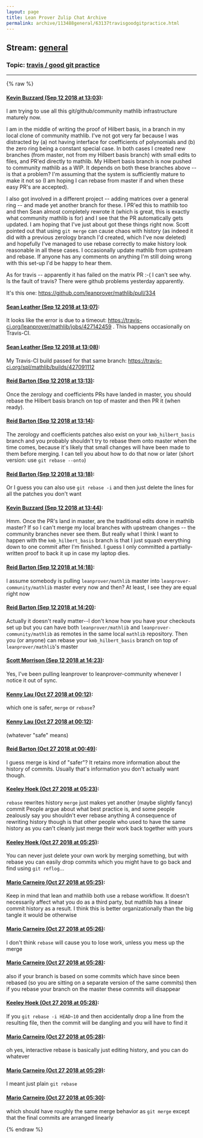 ```yaml
---
layout: page
title: Lean Prover Zulip Chat Archive 
permalink: archive/113488general/63137travisgoodgitpractice.html
---
```


## Stream: [general](index.html)
### Topic: [travis / good git practice](63137travisgoodgitpractice.html)

---


{% raw %}
#### [ Kevin Buzzard (Sep 12 2018 at 13:03)](https://leanprover.zulipchat.com/#narrow/stream/113488-general/topic/travis%20/%20good%20git%20practice/near/133791639):
I am trying to use all this git/github/community mathlib infrastructure maturely now.

I am in the middle of writing the proof of Hilbert basis, in a branch in my local clone of community mathlib. I've not got very far because I was distracted by (a) not having interface for coefficients of polynomials and (b) the zero ring being a constant special case. In both cases I created new branches (from master, not from my Hilbert basis branch) with small edits to files, and PR'ed directly to mathlib. My Hilbert basis branch is now pushed to community mathlib as a WIP. It depends on both these branches above -- is that a problem? I'm assuming that the system is sufficiently mature to make it not so (I am hoping I can rebase from master if and when these easy PR's are accepted). 

 I also got involved in a different project -- adding matrices over a general ring -- and made yet another branch for these. I PR'ed this to mathlib too and then Sean almost completely rewrote it (which is great, this is exactly what community mathlib is for) and I see that the PR automatically gets updated. I am hoping that I've just about got these things right now. Scott pointed out that using `git merge` can cause chaos with history (as indeed it did with a previous zerology branch I'd created, which I've now deleted) and hopefully I've managed to use rebase correctly to make history look reasonable in all these cases. I occasionally update mathlib from upstream and rebase. If anyone has any comments on anything I'm still doing wrong with this set-up I'd be happy to hear them.

As for travis -- apparently it has failed on the matrix PR :-( I can't see why. Is the fault of travis? There were github problems yesterday apparently.

It's this one: https://github.com/leanprover/mathlib/pull/334

#### [ Sean Leather (Sep 12 2018 at 13:07)](https://leanprover.zulipchat.com/#narrow/stream/113488-general/topic/travis%20/%20good%20git%20practice/near/133791809):
It looks like the error is due to a timeout: https://travis-ci.org/leanprover/mathlib/jobs/427142459 . This happens occasionally on Travis-CI.

#### [ Sean Leather (Sep 12 2018 at 13:08)](https://leanprover.zulipchat.com/#narrow/stream/113488-general/topic/travis%20/%20good%20git%20practice/near/133791857):
My Travis-CI build passed for that same branch: https://travis-ci.org/spl/mathlib/builds/427091112

#### [ Reid Barton (Sep 12 2018 at 13:13)](https://leanprover.zulipchat.com/#narrow/stream/113488-general/topic/travis%20/%20good%20git%20practice/near/133792058):
Once the zerology and coefficients PRs have landed in master, you should rebase the Hilbert basis branch on top of master and then PR it (when ready).

#### [ Reid Barton (Sep 12 2018 at 13:14)](https://leanprover.zulipchat.com/#narrow/stream/113488-general/topic/travis%20/%20good%20git%20practice/near/133792143):
The zerology and coefficients patches also exist on your `kmb_hilbert_basis` branch and you probably shouldn't try to rebase them onto master when the time comes, because it's likely that small changes will have been made to them before merging. I can tell you about how to do that now or later (short version: use `git rebase --onto`)

#### [ Reid Barton (Sep 12 2018 at 13:18)](https://leanprover.zulipchat.com/#narrow/stream/113488-general/topic/travis%20/%20good%20git%20practice/near/133792292):
Or I guess you can also use `git rebase -i` and then just delete the lines for all the patches you don't want

#### [ Kevin Buzzard (Sep 12 2018 at 13:44)](https://leanprover.zulipchat.com/#narrow/stream/113488-general/topic/travis%20/%20good%20git%20practice/near/133793440):
Hmm. Once the PR's land in master, are the traditional edits done in mathlib master? If so I can't merge my local branches with upstream changes -- the community branches never see them. But really what I think I want to happen with the `kmb_hilbert_basis` branch is that I just squash everything down to one commit after I'm finished. I guess I only committed a partially-written proof to back it up in case my laptop dies.

#### [ Reid Barton (Sep 12 2018 at 14:18)](https://leanprover.zulipchat.com/#narrow/stream/113488-general/topic/travis%20/%20good%20git%20practice/near/133794954):
I assume somebody is pulling `leanprover/mathlib` master into `leanprover-community/mathlib` master every now and then? At least, I see they are equal right now

#### [ Reid Barton (Sep 12 2018 at 14:20)](https://leanprover.zulipchat.com/#narrow/stream/113488-general/topic/travis%20/%20good%20git%20practice/near/133795047):
Actually it doesn't really matter--I don't know how you have your checkouts set up but you can have both `leanprover/mathlib` and `leanprover-community/mathlib` as remotes in the same local `mathlib` repository. Then you (or anyone) can rebase your `kmb_hilbert_basis` branch on top of `leanprover/mathlib`'s master

#### [ Scott Morrison (Sep 12 2018 at 14:23)](https://leanprover.zulipchat.com/#narrow/stream/113488-general/topic/travis%20/%20good%20git%20practice/near/133795128):
Yes, I've been pulling leanprover to leanprover-community whenever I notice it out of sync.

#### [ Kenny Lau (Oct 27 2018 at 00:12)](https://leanprover.zulipchat.com/#narrow/stream/113488-general/topic/travis%20/%20good%20git%20practice/near/136577522):
which one is safer, `merge` or `rebase`?

#### [ Kenny Lau (Oct 27 2018 at 00:12)](https://leanprover.zulipchat.com/#narrow/stream/113488-general/topic/travis%20/%20good%20git%20practice/near/136577524):
(whatever "safe" means)

#### [ Reid Barton (Oct 27 2018 at 00:49)](https://leanprover.zulipchat.com/#narrow/stream/113488-general/topic/travis%20/%20good%20git%20practice/near/136579530):
I guess merge is kind of "safer"? It retains more information about the history of commits. Usually that's information you don't actually want though.

#### [ Keeley Hoek (Oct 27 2018 at 05:23)](https://leanprover.zulipchat.com/#narrow/stream/113488-general/topic/travis%20/%20good%20git%20practice/near/136589291):
`rebase` rewrites history
`merge` just makes yet another (maybe slightly fancy) commit
People argue about what best practice is, and some people zealously say you shouldn't ever rebase anything
A consequence of rewriting history though is that other people who used to have the same history as you can't cleanly just merge their work back together with yours

#### [ Keeley Hoek (Oct 27 2018 at 05:25)](https://leanprover.zulipchat.com/#narrow/stream/113488-general/topic/travis%20/%20good%20git%20practice/near/136589342):
You can never just delete your own work by merging something, but with rebase you can easily drop commits which you might have to go back and find using `git reflog`...

#### [ Mario Carneiro (Oct 27 2018 at 05:25)](https://leanprover.zulipchat.com/#narrow/stream/113488-general/topic/travis%20/%20good%20git%20practice/near/136589344):
Keep in mind that lean and mathlib both use a rebase workflow. It doesn't necessarily affect what you do as a third party, but mathlib has a linear commit history as a result. I think this is better organizationally than the big tangle it would be otherwise

#### [ Mario Carneiro (Oct 27 2018 at 05:26)](https://leanprover.zulipchat.com/#narrow/stream/113488-general/topic/travis%20/%20good%20git%20practice/near/136589386):
I don't think `rebase` will cause you to lose work, unless you mess up the merge

#### [ Mario Carneiro (Oct 27 2018 at 05:28)](https://leanprover.zulipchat.com/#narrow/stream/113488-general/topic/travis%20/%20good%20git%20practice/near/136589435):
also if your branch is based on some commits which have since been rebased (so you are sitting on a separate version of the same commits) then if you rebase your branch on the master these commits will disappear

#### [ Keeley Hoek (Oct 27 2018 at 05:28)](https://leanprover.zulipchat.com/#narrow/stream/113488-general/topic/travis%20/%20good%20git%20practice/near/136589436):
If you `git rebase -i HEAD~10` and then accidentally drop a line from the resulting file, then the commit will be dangling and you will have to find it

#### [ Mario Carneiro (Oct 27 2018 at 05:28)](https://leanprover.zulipchat.com/#narrow/stream/113488-general/topic/travis%20/%20good%20git%20practice/near/136589438):
oh yes, interactive rebase is basically just editing history, and you can do whatever

#### [ Mario Carneiro (Oct 27 2018 at 05:29)](https://leanprover.zulipchat.com/#narrow/stream/113488-general/topic/travis%20/%20good%20git%20practice/near/136589443):
I meant just plain `git rebase`

#### [ Mario Carneiro (Oct 27 2018 at 05:30)](https://leanprover.zulipchat.com/#narrow/stream/113488-general/topic/travis%20/%20good%20git%20practice/near/136589490):
which should have roughly the same merge behavior as `git merge` except that the final commits are arranged linearly


{% endraw %}
